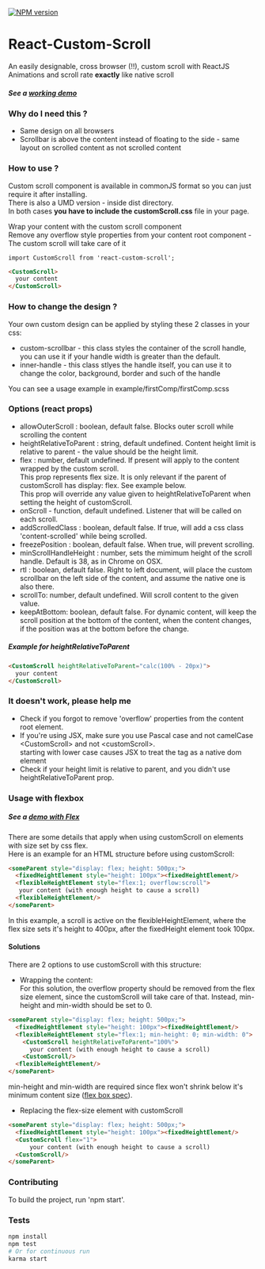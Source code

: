 [![NPM version][npm-image]][npm-url]

# React-Custom-Scroll
An easily designable, cross browser (!!), custom scroll with ReactJS  
Animations and scroll rate **exactly** like native scroll 

##### See a [working demo](http://rommguy.github.io/react-custom-scroll/example/demo.html) ###

### Why do I need this ?  
- Same design on all browsers
- Scrollbar is above the content instead of floating to the side - same layout on scrolled content as not scrolled content

### How to use ?
Custom scroll component is available in commonJS format so you can just require it after installing.  
There is also a UMD version - inside dist directory.  
In both cases **you have to include the customScroll.css** file in your page.  

Wrap your content with the custom scroll component  
Remove any overflow style properties from your content root component - The custom scroll will take care of it


```
import CustomScroll from 'react-custom-scroll';
```

```html
<CustomScroll>
  your content
</CustomScroll>
```
  
### How to change the design ?  
Your own custom design can be applied by styling these 2 classes in your css:  

- custom-scrollbar - this class styles the container of the scroll handle, you can use it if your handle width is greater than the default.  
- inner-handle - this class stlyes the handle itself, you can use it to change the color, background, border and such of the handle  

You can see a usage example in example/firstComp/firstComp.scss  

### Options (react props)

- allowOuterScroll : boolean, default false. Blocks outer scroll while scrolling the content
- heightRelativeToParent : string, default undefined. Content height limit is relative to parent - the value should be the height limit.
- flex : number, default undefined. If present will apply to the content wrapped by the custom scroll.  
This prop represents flex size. It is only relevant if the parent of customScroll has display: flex. See example below.  
This prop will override any value given to heightRelativeToParent when setting the height of customScroll.
- onScroll - function, default undefined. Listener that will be called on each scroll.
- addScrolledClass : boolean, default false. If true, will add a css class 'content-scrolled' while being scrolled.
- freezePosition : boolean, default false. When true, will prevent scrolling. 
- minScrollHandleHeight : number, sets the mimimum height of the scroll handle. Default is 38, as in Chrome on OSX.
- rtl : boolean, default false. Right to left document, will place the custom scrollbar on the left side of the content, and assume the native one is also there.
- scrollTo: number, default undefined. Will scroll content to the given value.
- keepAtBottom: boolean, default false. For dynamic content, will keep the scroll position at the bottom of the content, when the content changes, if the position was at the bottom before the change. 

##### Example for heightRelativeToParent

```html
<CustomScroll heightRelativeToParent="calc(100% - 20px)">
  your content
</CustomScroll>  
```

### It doesn't work, please help me

- Check if you forgot to remove 'overflow' properties from the content root element.
- If you're using JSX, make sure you use Pascal case and not camelCase \<CustomScroll\> and not \<customScroll\>.  
starting with lower case causes JSX to treat the tag as a native dom element
- Check if your height limit is relative to parent, and you didn't use heightRelativeToParent prop.


### Usage with flexbox
##### See a [demo with Flex](http://rommguy.github.io/react-custom-scroll/example/demo.html?flex=true) ###
There are some details that apply when using customScroll on elements with size set by css flex.  
Here is an example for an HTML structure before using customScroll:  
```html
<someParent style="display: flex; height: 500px;">
  <fixedHeightElement style="height: 100px"><fixedHeightElement/>
  <flexibleHeightElement style="flex:1; overflow:scroll">
   your content (with enough height to cause a scroll)
  <flexibleHeightElement/>
</someParent>  
```

In this example, a scroll is active on the flexibleHeightElement, where the flex size sets it's height to 400px, after the fixedHeight element took 100px.  

#### Solutions
There are 2 options to use customScroll with this structure:

- Wrapping the content:  
For this solution, the overflow property should be removed from the flex size element, since the customScroll will take care of that. 
Instead, min-height and min-width should be set to 0.
```html
<someParent style="display: flex; height: 500px;">
  <fixedHeightElement style="height: 100px"><fixedHeightElement/>
  <flexibleHeightElement style="flex:1; min-height: 0; min-width: 0">
    <CustomScroll heightRelativeToParent="100%">
      your content (with enough height to cause a scroll)
    <CustomScroll/>
  <flexibleHeightElement/>
</someParent>  
```
min-height and min-width are required since flex won't shrink below it's minimum content size ([flex box spec](https://www.w3.org/TR/css-flexbox/#flex-common)).  

- Replacing the flex-size element with customScroll
```html
<someParent style="display: flex; height: 500px;">
  <fixedHeightElement style="height: 100px"><fixedHeightElement/>
  <CustomScroll flex="1">
      your content (with enough height to cause a scroll)
  <CustomScroll/>
</someParent>  
```


### Contributing
To build the project, run 'npm start'.  

### Tests
```bash
npm install
npm test
# Or for continuous run
karma start
```

[npm-image]: https://img.shields.io/npm/v/react-custom-scroll.svg?style=flat-square
[npm-url]: https://npmjs.org/package/react-custom-scroll
[travis-image]: https://img.shields.io/travis/wix/react-custom-scroll/gh-pages.svg?style=flat-square
[travis-url]: https://travis-ci.org/wix/react-custom-scroll
[coveralls-image]: https://img.shields.io/coveralls/wix/react-custom-scroll/gh-pages.svg?style=flat-square
[coveralls-url]: https://coveralls.io/r/wix/react-custom-scroll?branch=gh-pages
[downloads-image]: http://img.shields.io/npm/dm/react-custom-scroll.svg?style=flat-square
[downloads-url]: https://npmjs.org/package/react-custom-scroll
